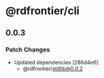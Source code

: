 # @rdfrontier/cli

## 0.0.3

### Patch Changes

- Updated dependencies [286d4e6]
  - @rdfrontier/stdlib@0.0.2
